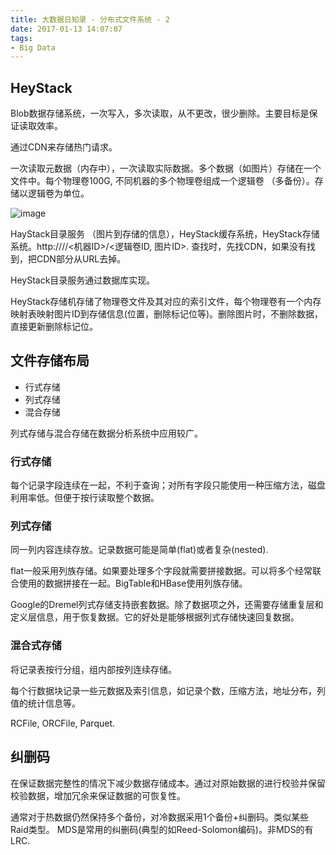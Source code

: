 ```yaml
---
title: 大数据日知录 - 分布式文件系统 - 2
date: 2017-01-13 14:07:07
tags:
- Big Data
---
```

## HeyStack
Blob数据存储系统，一次写入，多次读取，从不更改，很少删除。主要目标是保证读取效率。

通过CDN来存储热门请求。

一次读取元数据（内存中），一次读取实际数据。多个数据（如图片）存储在一个文件中。每个物理卷100G, 不同机器的多个物理卷组成一个逻辑卷 （多备份）。存储以逻辑卷为单位。
<!-- more -->
![image](https://2.bp.blogspot.com/_3QpHuJ3JYaA/TQrsnOO9-7I/AAAAAAAAA2I/yYp7XTJsuz4/s400/fig2.png)

HayStack目录服务 （图片到存储的信息），HeyStack缓存系统，HeyStack存储系统。http://<CDN>/<cache>/<机器ID>/<逻辑卷ID, 图片ID>. 查找时，先找CDN，如果没有找到，把CDN部分从URL去掉。

HeyStack目录服务通过数据库实现。

HeyStack存储机存储了物理卷文件及其对应的索引文件，每个物理卷有一个内存映射表映射图片ID到存储信息(位置，删除标记位等)。删除图片时，不删除数据，直接更新删除标记位。

## 文件存储布局
- 行式存储
- 列式存储
- 混合存储

列式存储与混合存储在数据分析系统中应用较广。

### 行式存储
每个记录字段连续在一起，不利于查询；对所有字段只能使用一种压缩方法，磁盘利用率低。但便于按行读取整个数据。

### 列式存储
同一列内容连续存放。记录数据可能是简单(flat)或者复杂(nested). 

flat一般采用列族存储。如果要处理多个字段就需要拼接数据。可以将多个经常联合使用的数据拼接在一起。BigTable和HBase使用列族存储。

Google的Dremel列式存储支持嵌套数据。除了数据项之外，还需要存储重复层和定义层信息，用于恢复数据。它的好处是能够根据列式存储快速回复数据。

### 混合式存储
将记录表按行分组，组内部按列连续存储。

每个行数据块记录一些元数据及索引信息，如记录个数，压缩方法，地址分布，列值的统计信息等。

RCFile, ORCFile, Parquet.

## 纠删码
在保证数据完整性的情况下减少数据存储成本。通过对原始数据的进行校验并保留校验数据，增加冗余来保证数据的可恢复性。

通常对于热数据仍然保持多个备份，对冷数据采用1个备份+纠删码。类似某些Raid类型。
MDS是常用的纠删码(典型的如Reed-Solomon编码)。非MDS的有LRC. 
